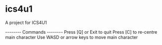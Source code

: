 # ics4u1
A project for ICS4U1

-------- Commands --------
Press [Q] or Exit to quit
Press [C] to re-centre main character
Use WASD or arrow keys to move main character
